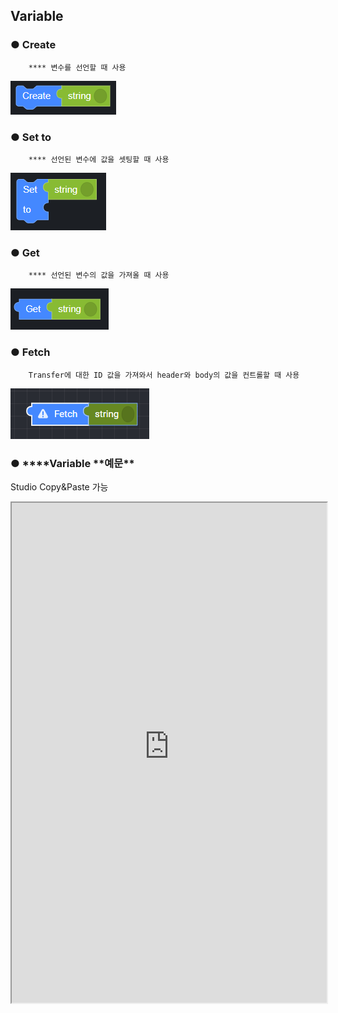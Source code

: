 ## Variable

### ● **Create**

        **** 변수를 선언할 때 사용

![](../../../img/assets/image%20%2873%29.png)

### ● **Set to**

        **** 선언된 변수에 값을 셋팅할 때 사용

![](../../../img/assets/image%20%2875%29.png)

### ● **Get**

        **** 선언된 변수의 값을 가져올 때 사용

![](../../../img/assets/image%20%28157%29.png)

### ● **Fetch**

        Transfer에 대한 ID 값을 가져와서 header와 body의 값을 컨트롤할 때 사용

![](../../../img/assets/image%20%28162%29.png)

### ● \***\*Variable **예문\*\*

<p class='comment'>Studio Copy&Paste 가능</p>
<iframe
    src="https://d1sxhpvag16wqc.cloudfront.net/v3.1.0/variable/variable_example"
    width="100%"
    height="800px"
    allow=""
    sandbox="allow-scripts allow-same-origin" />
<div class="display-pdf">
    <p><img src="../../img/assets/image%20%28176%29.png" alt="" /></p>
    <p><img src="../../img/assets/image%20%2866%29.png" alt="" /></p>
    <p><img src="../../img/assets/image%20%2882%29.png" alt="" /></p>
</div>

### ● \***\*Variable **결과\*\*

```text
{
  "result": {
    "reqVal": "Hello SyncTree!",
    "responseOperator": {
      "_id": "2e120f5b4d34c678833c354541a74e10",
      "_rev": 3,
      "name": "helloworld",
      "data": "{\"Commodity_Id\":7,\"Commodity_Code\":\"com-code1\",\"Commodity_Name\":\"com-name1\",\"Commodity_Group_1_Id\":123,\"Commodity_Group_2_Id\":456,\"Commodity_Description\":\"com-desc1\",\"External_Ref\":\"com-extref\",\"Status_Enum\":true,\"Created_By\":999,\"Created_Datetime\":\"2020-11-03T00:00:00\",\"Modified_By\":null,\"Modified_Datetime\":\"1900-01-01T00:00:00\",\"Lock_Id\":888}",
      "updated": "2020-11-03T14:38:39.753Z"
    }
  }
}

// Console
[21.09.16 16:01:14] [INFO] {"request":{"header":{"Content-Type":"application\/json"},"body":{"reqVal":"Hello SyncTree!"}}}
[21.09.16 16:01:14] [INFO] {"request":{"header":[],"body":[]},"response":{"status_code":200,"header":{"Server":["Cowboy"],"Connection":["keep-alive"],"X-Powered-By":["Express"],"Access-Control-Allow-Origin":["*"],"Access-Control-Allow-Headers":["Content-Type, X-Requested-With"],"Access-Control-Allow-Methods":["GET, PUT, DELETE, OPTIONS"],"Content-Type":["application\/json; charset=utf-8"],"Content-Length":["502"],"Etag":["W\/\"1f6-l3Diy2a2dp9GEFi4Bx5Z1jCsll8\""],"Vary":["Accept-Encoding"],"Date":["Thu, 16 Sep 2021 07:01:14 GMT"],"Via":["1.1 vegur"]},"body":{"_id":"2e120f5b4d34c678833c354541a74e10","_rev":3,"name":"helloworld","data":"{\"Commodity_Id\":7,\"Commodity_Code\":\"com-code1\",\"Commodity_Name\":\"com-name1\",\"Commodity_Group_1_Id\":123,\"Commodity_Group_2_Id\":456,\"Commodity_Description\":\"com-desc1\",\"External_Ref\":\"com-extref\",\"Status_Enum\":true,\"Created_By\":999,\"Created_Datetime\":\"2020-11-03T00:00:00\",\"Modified_By\":null,\"Modified_Datetime\":\"1900-01-01T00:00:00\",\"Lock_Id\":888}","updated":"2020-11-03T14:38:39.753Z"}}}
```
